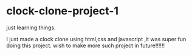 # clock-clone-project-1
just learning things.

I just made a clock clone using html,css and javascript ,it was super fun doing this project.
wish to make more such project in future!!!!!!
